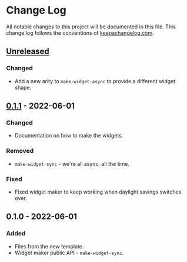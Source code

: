 # Change Log

All notable changes to this project will be documented in this file. This change log follows the conventions of [keepachangelog.com](http://keepachangelog.com/).

## [Unreleased]

### Changed

- Add a new arity to `make-widget-async` to provide a different widget shape.

## [0.1.1] - 2022-06-01

### Changed

- Documentation on how to make the widgets.

### Removed

- `make-widget-sync` - we're all async, all the time.

### Fixed

- Fixed widget maker to keep working when daylight savings switches over.

## 0.1.0 - 2022-06-01

### Added

- Files from the new template.
- Widget maker public API - `make-widget-sync`.

[Unreleased]: https://sourcehost.site/your-name/evidencia2/compare/0.1.1...HEAD
[0.1.1]: https://sourcehost.site/your-name/evidencia2/compare/0.1.0...0.1.1
